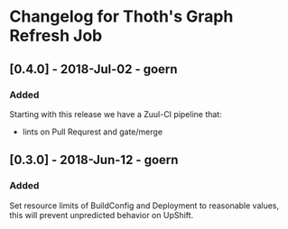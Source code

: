 # Changelog for Thoth's Graph Refresh Job

## [0.4.0] - 2018-Jul-02 - goern

### Added

Starting with this release we have a Zuul-CI pipeline that:

* lints on Pull Requrest and gate/merge

## [0.3.0] - 2018-Jun-12 - goern

### Added

Set resource limits of BuildConfig and Deployment to reasonable values, this will prevent unpredicted behavior on UpShift.